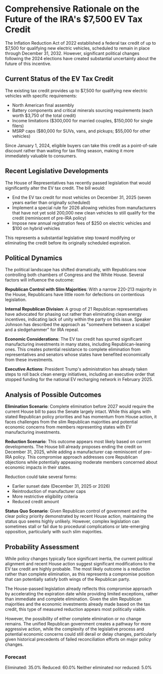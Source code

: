 # Comprehensive Rationale on the Future of the IRA's $7,500 EV Tax Credit

The Inflation Reduction Act of 2022 established a federal tax credit of up to $7,500 for qualifying new electric vehicles, scheduled to remain in place through December 31, 2032. However, significant political changes following the 2024 elections have created substantial uncertainty about the future of this incentive.

## Current Status of the EV Tax Credit

The existing tax credit provides up to $7,500 for qualifying new electric vehicles with specific requirements:
- North American final assembly
- Battery components and critical minerals sourcing requirements (each worth $3,750 of the total credit)
- Income limitations ($300,000 for married couples, $150,000 for single filers)
- MSRP caps ($80,000 for SUVs, vans, and pickups; $55,000 for other vehicles)

Since January 1, 2024, eligible buyers can take this credit as a point-of-sale discount rather than waiting for tax filing season, making it more immediately valuable to consumers.

## Recent Legislative Developments

The House of Representatives has recently passed legislation that would significantly alter the EV tax credit. The bill would:
- End the EV tax credit for most vehicles on December 31, 2025 (seven years earlier than originally scheduled)
- Implement a special rule for 2026 allowing vehicles from manufacturers that have not yet sold 200,000 new clean vehicles to still qualify for the credit (reminiscent of pre-IRA policy)
- Impose new annual registration fees of $250 on electric vehicles and $100 on hybrid vehicles

This represents a substantial legislative step toward modifying or eliminating the credit before its originally scheduled expiration.

## Political Dynamics

The political landscape has shifted dramatically, with Republicans now controlling both chambers of Congress and the White House. Several factors will influence the outcome:

**Republican Control with Slim Majorities**: With a narrow 220-213 majority in the House, Republicans have little room for defections on contentious legislation.

**Internal Republican Division**: A group of 21 Republican representatives have advocated for phasing out rather than eliminating clean energy incentives, indicating lack of unity within the party on this issue. Speaker Johnson has described the approach as "somewhere between a scalpel and a sledgehammer" for IRA repeal.

**Economic Considerations**: The EV tax credit has spurred significant manufacturing investments in many states, including Republican-leaning ones. This creates potential resistance to complete elimination from representatives and senators whose states have benefited economically from these investments.

**Executive Actions**: President Trump's administration has already taken steps to roll back clean energy initiatives, including an executive order that stopped funding for the national EV recharging network in February 2025.

## Analysis of Possible Outcomes

**Elimination Scenario**: Complete elimination before 2027 would require the current House bill to pass the Senate largely intact. While this aligns with stated Republican policy priorities and has momentum from House action, it faces challenges from the slim Republican majorities and potential economic concerns from members representing states with EV manufacturing investments.

**Reduction Scenario**: This outcome appears most likely based on current developments. The House bill already proposes ending the credit on December 31, 2025, while adding a manufacturer cap reminiscent of pre-IRA policy. This compromise approach addresses core Republican objections while potentially appeasing moderate members concerned about economic impacts in their states.

Reduction could take several forms:
- Earlier sunset date (December 31, 2025 or 2026)
- Reintroduction of manufacturer caps
- More restrictive eligibility criteria
- Reduced credit amount

**Status Quo Scenario**: Given Republican control of government and the clear policy priority demonstrated by recent House action, maintaining the status quo seems highly unlikely. However, complex legislation can sometimes stall or fail due to procedural complications or late-emerging opposition, particularly with such slim majorities.

## Probability Assessment

While policy changes typically face significant inertia, the current political alignment and recent House action suggest significant modifications to the EV tax credit are highly probable. The most likely outcome is a reduction rather than complete elimination, as this represents a compromise position that can potentially satisfy both wings of the Republican party.

The House-passed legislation already reflects this compromise approach by accelerating the expiration date while providing limited exceptions, rather than immediate and complete elimination. Given the slim Republican majorities and the economic investments already made based on the tax credit, this type of measured reduction appears most politically viable.

However, the possibility of either complete elimination or no change remains. The unified Republican government creates a pathway for more aggressive action, while the complexity of the legislative process and potential economic concerns could still derail or delay changes, particularly given historical precedents of failed reconciliation efforts on major policy changes.

### Forecast

Eliminated: 35.0%
Reduced: 60.0%
Neither eliminated nor reduced: 5.0%